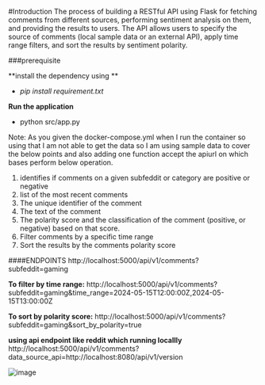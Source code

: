 #Introduction
The process of building a RESTful API using Flask for fetching comments from different sources, performing sentiment analysis on them, and providing the results to users. The API allows users to specify the source of comments (local sample data or an external API), apply time range filters, and sort the results by sentiment polarity.

###prerequisite

**install the dependency using **
  -  _pip install requirement.txt_

**Run the application**
  - python src/app.py

Note: As you given the docker-compose.yml when I run the container so using that I am not able to get the data so I am using sample data to cover the below points and also adding one function accept the apiurl on which bases perform below operation.

  1. identifies if comments on a given subfeddit or category are positive or negative
  2. list of the most recent comments
  3. The unique identifier of the comment
  4. The text of the comment
  5. The polarity score and the classification of the comment (positive, or negative) based on that score.
  6. Filter comments by a specific time range
  7. Sort the results by the comments polarity score

####ENDPOINTS
http://localhost:5000/api/v1/comments?subfeddit=gaming

**To filter by time range:**
http://localhost:5000/api/v1/comments?subfeddit=gaming&time_range=2024-05-15T12:00:00Z,2024-05-15T13:00:00Z

**To sort by polarity score:**
http://localhost:5000/api/v1/comments?subfeddit=gaming&sort_by_polarity=true

**using api endpoint like reddit which running locallly**
http://localhost:5000/api/v1/comments?data_source_api=http://localhost:8080/api/v1/version

![image](https://github.com/shubhamkaushik03/feddit-api-Sentiment-Analysis/assets/93450340/5fc7ca73-9087-4a2d-8b42-8b438ad4ae4a)











